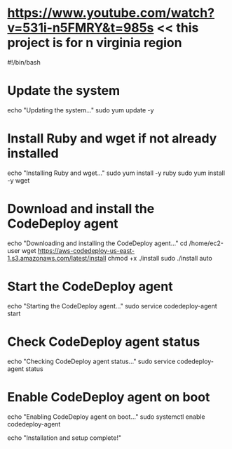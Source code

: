 # https://www.youtube.com/watch?v=531i-n5FMRY&t=985s << this project is for n virginia region

#!/bin/bash

# Update the system
echo "Updating the system..."
sudo yum update -y

# Install Ruby and wget if not already installed
echo "Installing Ruby and wget..."
sudo yum install -y ruby
sudo yum install -y wget

# Download and install the CodeDeploy agent
echo "Downloading and installing the CodeDeploy agent..."
cd /home/ec2-user
wget https://aws-codedeploy-us-east-1.s3.amazonaws.com/latest/install
chmod +x ./install
sudo ./install auto

# Start the CodeDeploy agent
echo "Starting the CodeDeploy agent..."
sudo service codedeploy-agent start

# Check CodeDeploy agent status
echo "Checking CodeDeploy agent status..."
sudo service codedeploy-agent status

# Enable CodeDeploy agent on boot
echo "Enabling CodeDeploy agent on boot..."
sudo systemctl enable codedeploy-agent

echo "Installation and setup complete!"
